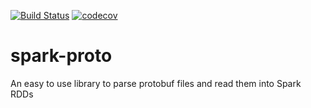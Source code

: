 [![Build Status](https://travis-ci.org/amanjpro/spark-proto.svg?branch=master)](https://travis-ci.org/amanjpro/spark-proto) [![codecov](https://codecov.io/gh/amanjpro/spark-proto/branch/master/graph/badge.svg)](https://codecov.io/gh/amanjpro/spark-proto)

# spark-proto

An easy to use library to parse protobuf files and read them into Spark RDDs 
